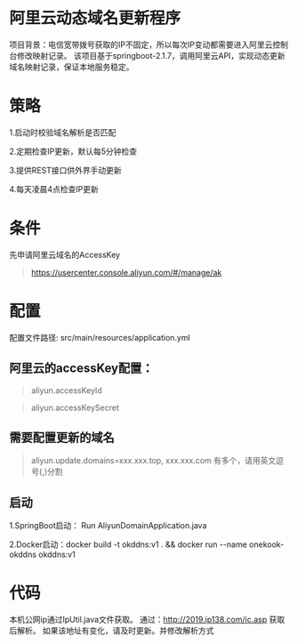 ﻿# 阿里云动态域名更新程序
 项目背景：电信宽带拨号获取的IP不固定，所以每次IP变动都需要进入阿里云控制台修改映射记录。
 该项目基于springboot-2.1.7，调用阿里云API，实现动态更新域名映射记录，保证本地服务稳定。
 
# 策略
 1.启动时校验域名解析是否匹配
 
 2.定期检查IP更新，默认每5分钟检查
 
 3.提供REST接口供外界手动更新
 
 4.每天凌晨4点检查IP更新
 
# 条件
 先申请阿里云域名的AccessKey
 > https://usercenter.console.aliyun.com/#/manage/ak
 
# 配置
配置文件路径: src/main/resources/application.yml

## 阿里云的accessKey配置：
> aliyun.accessKeyId

> aliyun.accessKeySecret

## 需要配置更新的域名
> aliyun.update.domains=xxx.xxx.top, xxx.xxx.com
> 有多个，请用英文逗号(,)分割

## 启动
1.SpringBoot启动： Run AliyunDomainApplication.java 

2.Docker启动：docker build -t okddns:v1 . && docker run --name onekook-okddns okddns:v1 

# 代码
本机公网ip通过IpUtil.java文件获取。
通过：http://2019.ip138.com/ic.asp 获取后解析。
如果该地址有变化，请及时更新。并修改解析方式

 
